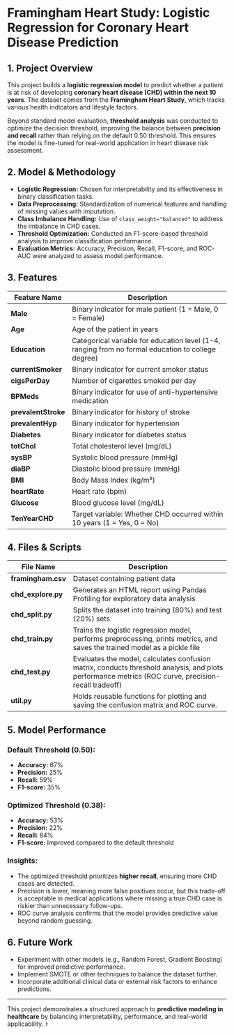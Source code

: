 # Framingham Heart Study: Logistic Regression for Coronary Heart Disease Prediction

## 1. Project Overview
This project builds a **logistic regression model** to predict whether a patient is at risk of developing **coronary heart disease (CHD) within the next 10 years**. The dataset comes from the **Framingham Heart Study**, which tracks various health indicators and lifestyle factors.

Beyond standard model evaluation, **threshold analysis** was conducted to optimize the decision threshold, improving the balance between **precision and recall** rather than relying on the default 0.50 threshold. This ensures the model is fine-tuned for real-world application in heart disease risk assessment.

## 2. Model & Methodology
- **Logistic Regression:** Chosen for interpretability and its effectiveness in binary classification tasks.
- **Data Preprocessing:** Standardization of numerical features and handling of missing values with imputation.
- **Class Imbalance Handling:** Use of `class_weight="balanced"` to address the imbalance in CHD cases.
- **Threshold Optimization:** Conducted an F1-score-based threshold analysis to improve classification performance.
- **Evaluation Metrics:** Accuracy, Precision, Recall, F1-score, and ROC-AUC were analyzed to assess model performance.

## 3. Features
| Feature Name     | Description |
|-----------------|-------------|
| **Male**        | Binary indicator for male patient (1 = Male, 0 = Female) |
| **Age**         | Age of the patient in years |
| **Education**   | Categorical variable for education level (1-4, ranging from no formal education to college degree) |
| **currentSmoker** | Binary indicator for current smoker status |
| **cigsPerDay**  | Number of cigarettes smoked per day |
| **BPMeds**      | Binary indicator for use of anti-hypertensive medication |
| **prevalentStroke** | Binary indicator for history of stroke |
| **prevalentHyp** | Binary indicator for hypertension |
| **Diabetes**    | Binary indicator for diabetes status |
| **totChol**     | Total cholesterol level (mg/dL) |
| **sysBP**       | Systolic blood pressure (mmHg) |
| **diaBP**       | Diastolic blood pressure (mmHg) |
| **BMI**         | Body Mass Index (kg/m²) |
| **heartRate**   | Heart rate (bpm) |
| **Glucose**     | Blood glucose level (mg/dL) |
| **TenYearCHD**  | Target variable: Whether CHD occurred within 10 years (1 = Yes, 0 = No) |

## 4. Files & Scripts
| File Name       | Description |
|----------------|-------------|
| **framingham.csv** | Dataset containing patient data |
| **chd_explore.py** | Generates an HTML report using Pandas Profiling for exploratory data analysis |
| **chd_split.py** | Splits the dataset into training (80%) and test (20%) sets |
| **chd_train.py** | Trains the logistic regression model, performs preprocessing, prints metrics, and saves the trained model as a pickle file |
| **chd_test.py** | Evaluates the model, calculates confusion matrix, conducts threshold analysis, and plots performance metrics (ROC curve, precision-recall tradeoff) |
| **util.py** | Holds reusable functions for plotting and saving the confusion matrix and ROC curve. |

## 5. Model Performance
### **Default Threshold (0.50):**
- **Accuracy:** 67%
- **Precision:** 25%
- **Recall:** 59%
- **F1-score:** 35%

### **Optimized Threshold (0.38):**
- **Accuracy:** 53%
- **Precision:** 22%
- **Recall:** 84%
- **F1-score:** Improved compared to the default threshold

### **Insights:**
- The optimized threshold prioritizes **higher recall**, ensuring more CHD cases are detected.
- Precision is lower, meaning more false positives occur, but this trade-off is acceptable in medical applications where missing a true CHD case is riskier than unnecessary follow-ups.
- ROC curve analysis confirms that the model provides predictive value beyond random guessing.

## 6. Future Work
- Experiment with other models (e.g., Random Forest, Gradient Boosting) for improved predictive performance.
- Implement SMOTE or other techniques to balance the dataset further.
- Incorporate additional clinical data or external risk factors to enhance predictions.

---
This project demonstrates a structured approach to **predictive modeling in healthcare** by balancing interpretability, performance, and real-world applicability. ⚕️
